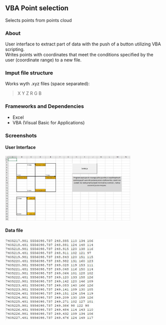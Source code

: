 ## VBA Point selection
Selects points from points cloud

### About
User interface to extract part of data with the push of a button utilizing VBA scripting.  
Writes points with coordinates that meet the conditions specified by the user (coordinate range) to a new file.

### Imput file structure
Works wyth .xyz files (space separated):
>X Y Z R G B  

### Frameworks and Dependencies
- Excel
- VBA (Visual Basic for Applications)


### Screenshots
#### User Interface
<img width="400" alt="" src="img/selekcja_punktow_screenshot.JPG">

#### Data file
<img width="400" alt="" src="img/input_data_screenshot.JPG">

